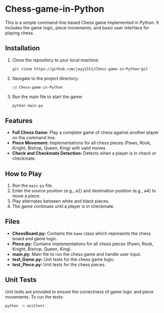 # Chess-game-in-Python

This is a simple command-line based Chess game implemented in Python. It includes the game logic, piece movements, and basic user interface for playing chess.

## Installation

1. Clone the repository to your local machine:

    ```bash
    git clone https://github.com/jayy1511/Chess-game-in-Python?git
    ```

2. Navigate to the project directory:

    ```bash
    cd Chess-game-in-Python
    ```

3. Run the main file to start the game:

    ```bash
    python main.py
    ```

## Features

- **Full Chess Game:** Play a complete game of chess against another player on the command line.
- **Piece Movement:** Implementations for all chess pieces (Pawn, Rook, Knight, Bishop, Queen, King) with valid moves.
- **Check and Checkmate Detection:** Detects when a player is in check or checkmate.

## How to Play

1. Run the `main.py` file.
2. Enter the source position (e.g., a2) and destination position (e.g., a4) to move a piece.
3. Play alternates between white and black pieces.
4. The game continues until a player is in checkmate.

## Files

- **ChessBoard.py:** Contains the `Game` class which represents the chess board and game logic.
- **Piece.py:** Contains implementations for all chess pieces (Pawn, Rook, Knight, Bishop, Queen, King).
- **main.py:** Main file to run the chess game and handle user input.
- **test_Game.py:** Unit tests for the chess game logic.
- **test_Piece.py:** Unit tests for the chess pieces.

## Unit Tests

Unit tests are provided to ensure the correctness of game logic and piece movements. To run the tests:

```bash
python -m unittest

